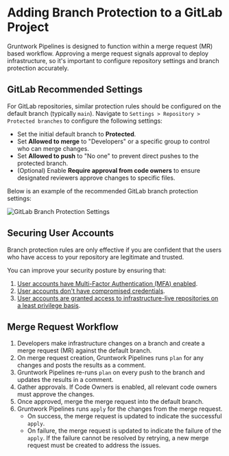 # Adding Branch Protection to a GitLab Project

Gruntwork Pipelines is designed to function within a merge request (MR) based workflow. Approving a merge request signals approval to deploy infrastructure, so it's important to configure repository settings and branch protection accurately.

## GitLab Recommended Settings

For GitLab repositories, similar protection rules should be configured on the default branch (typically `main`). Navigate to `Settings > Repository > Protected branches` to configure the following settings:

- Set the initial default branch to **Protected**.
- Set **Allowed to merge** to "Developers" or a specific group to control who can merge changes.
- Set **Allowed to push** to "No one" to prevent direct pushes to the protected branch.
- (Optional) Enable **Require approval from code owners** to ensure designated reviewers approve changes to specific files.

Below is an example of the recommended GitLab branch protection settings:

![GitLab Branch Protection Settings](/img/pipelines/gitlab_branch_protection.png)

## Securing User Accounts

Branch protection rules are only effective if you are confident that the users who have access to your repository are legitimate and trusted.

You can improve your security posture by ensuring that:

1. [User accounts have Multi-Factor Authentication (MFA) enabled](https://docs.gitlab.com/user/profile/account/two_factor_authentication/).
2. [User accounts don't have compromised credentials](https://docs.gitlab.com/auth/auth_practices/).
3. [User accounts are granted access to infrastructure-live repositories on a least privilege basis](https://en.wikipedia.org/wiki/Principle_of_least_privilege).

## Merge Request Workflow

1. Developers make infrastructure changes on a branch and create a merge request (MR) against the default branch.
2. On merge request creation, Gruntwork Pipelines runs `plan` for any changes and posts the results as a comment.
3. Gruntwork Pipelines re-runs `plan` on every push to the branch and updates the results in a comment.
4. Gather approvals. If Code Owners is enabled, all relevant code owners must approve the changes.
5. Once approved, merge the merge request into the default branch.
6. Gruntwork Pipelines runs `apply` for the changes from the merge request.
   - On success, the merge request is updated to indicate the successful `apply`.
   - On failure, the merge request is updated to indicate the failure of the `apply`. If the failure cannot be resolved by retrying, a new merge request must be created to address the issues.

